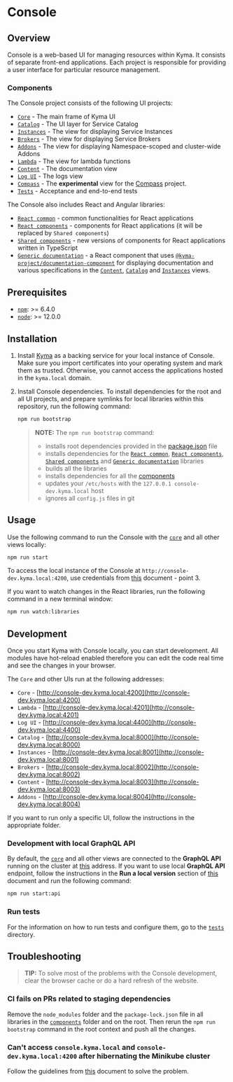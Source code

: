 # Console

## Overview

Console is a web-based UI for managing resources within Kyma. It consists of separate front-end applications. Each project is responsible for providing a user interface for particular resource management.

### Components

The Console project consists of the following UI projects:

- [`Core`](./core) - The main frame of Kyma UI
- [`Catalog`](./service-catalog-ui/catalog) - The UI layer for Service Catalog
- [`Instances`](./service-catalog-ui/instances) - The view for displaying Service Instances
- [`Brokers`](./service-catalog-ui/brokers) - The view for displaying Service Brokers
- [`Addons`](./add-ons) - The view for displaying Namespace-scoped and cluster-wide Addons
- [`Lambda`](./lambda) - The view for lambda functions
- [`Content`](./content) - The documentation view
- [`Log UI`](./logging) - The logs view
- [`Compass`](./logging) - The **experimental** view for the [Compass](https://github.com/kyma-incubator/compass/blob/master/README.md) project.
- [`Tests`](./tests) - Acceptance and end-to-end tests

The Console also includes React and Angular libraries:

- [`React common`](./common) - common functionalities for React applications
- [`React components`](./components/react) - components for React applications (it will be replaced by `Shared components`)
- [`Shared components`](./components/shared) - new versions of components for React applications written in TypeScript
- [`Generic documentation`](./components/generic-documentation) - a React component that uses [`@kyma-project/documentation-component`](https://github.com/kyma-incubator/documentation-component) for displaying documentation and various specifications in the [`Content`](./content), [`Catalog`](./service-catalog-ui/catalog) and [`Instances`](./service-catalog-ui/instances) views.

## Prerequisites

- [`npm`](https://www.npmjs.com/): >= 6.4.0
- [`node`](https://nodejs.org/en/): >= 12.0.0

## Installation

1. Install [Kyma](https://kyma-project.io/docs/master/root/kyma/#installation-install-kyma-locally) as a backing service for your local instance of Console. Make sure you import certificates into your operating system and mark them as trusted. Otherwise, you cannot access the applications hosted in the `kyma.local` domain.

2. Install Console dependencies. To install dependencies for the root and all UI projects, and prepare symlinks for local libraries within this repository, run the following command:

    ``` bash
    npm run bootstrap
    ```

    > **NOTE:** The `npm run bootstrap` command:
    > - installs root dependencies provided in the [package.json](./package.json) file
    > - installs dependencies for the [`React common`](./common), [`React components`](./components/react), [`Shared components`](./components/shared) and [`Generic documentation`](./components/generic-documentation) libraries
    > - builds all the libraries
    > - installs dependencies for all the [components](#components)
    > - updates your `/etc/hosts` with the `127.0.0.1 console-dev.kyma.local` host
    > - ignores all `config.js` files in git

## Usage

Use the following command to run the Console with the [`core`](./core) and all other views locally:

``` bash
npm run start
```

To access the local instance of the Console at `http://console-dev.kyma.local:4200`, use credentials from [this](https://kyma-project.io/docs/master/root/kyma#installation-install-kyma-on-a-cluster--provider-installation--aks--access-the-cluster) document - point 3.

If you want to watch changes in the React libraries, run the following command in a new terminal window:

``` bash
npm run watch:libraries
```

## Development

Once you start Kyma with Console locally, you can start development. All modules have hot-reload enabled therefore you can edit the code real time and see the changes in your browser.

The `Core` and other UIs run at the following addresses:

- `Core` - [http://console-dev.kyma.local:4200](http://console-dev.kyma.local:4200)
- `Lambda` - [http://console-dev.kyma.local:4201](http://console-dev.kyma.local:4201)
- `Log UI` - [http://console-dev.kyma.local:4400](http://console-dev.kyma.local:4400)
- `Catalog` - [http://console-dev.kyma.local:8000](http://console-dev.kyma.local:8000)
- `Instances` - [http://console-dev.kyma.local:8001](http://console-dev.kyma.local:8001)
- `Brokers` - [http://console-dev.kyma.local:8002](http://console-dev.kyma.local:8002)
- `Content` - [http://console-dev.kyma.local:8003](http://console-dev.kyma.local:8003)
- `Addons` - [http://console-dev.kyma.local:8004](http://console-dev.kyma.local:8004)

If you want to run only a specific UI, follow the instructions in the appropriate folder.

### Development with local GraphQL API

By default, the [`core`](./core) and all other views are connected to the **GraphQL API** running on the cluster at [this](https://console-backend.kyma.local/graphql) address. If you want to use local **GraphQL API** endpoint, follow the instructions in the **Run a local version** section of [this](https://github.com/kyma-project/kyma/tree/master/components/console-backend-service#run-a-local-version) document and run the following command:

``` bash
npm run start:api
```

### Run tests

For the information on how to run tests and configure them, go to the [`tests`](tests) directory.

## Troubleshooting

> **TIP:** To solve most of the problems with the Console development, clear the browser cache or do a hard refresh of the website.

### CI fails on PRs related to staging dependencies

Remove the `node_modules` folder and the `package-lock.json` file in all libraries in the [`components`](./components) folder and on the root. Then rerun the `npm run bootstrap` command in the root context and push all the changes.

### Can't access `console.kyma.local` and `console-dev.kyma.local:4200` after hibernating the Minikube cluster

Follow the guidelines from [this](https://kyma-project.io/docs/master/root/kyma/#troubleshooting-basic-troubleshooting-can-t-log-in-to-the-console-after-hibernating-the-minikube-cluster) document to solve the problem.
